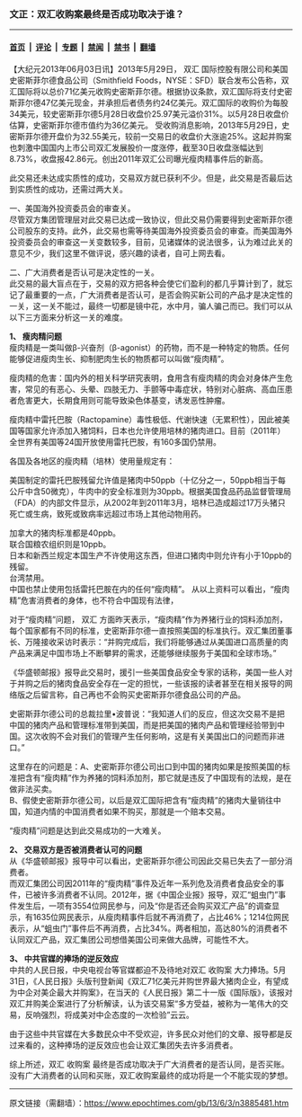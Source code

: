 ### 文正：双汇收购案最终是否成功取决于谁？

---

#### [首页](../../../..?n3885481) &nbsp;|&nbsp; [评论](../../../../../epoch-comment?n3885481) &nbsp;|&nbsp; [专题](../../../../../epoch-special?n3885481) &nbsp;|&nbsp; [禁闻](../../../../../epoch-news?n3885481) &nbsp;|&nbsp; [禁书](../../../../../books?n3885481) &nbsp;|&nbsp; [翻墙](https://github.com/gfw-breaker/nogfw/blob/master/README.md?n3885481)


<div class="post_content" id="artbody" itemprop="articleBody">
 <!-- article content begin -->
 <p>
  【大纪元2013年06月03日讯】2013年5月29日，
  <ok href="https://www.epochtimes.com/gb/tag/%E5%8F%8C%E6%B1%87.html">
   双汇
  </ok>
  国际控股有限公司和美国史密斯菲尔德食品公司（Smithfield Foods，NYSE：SFD）联合发布公告称，双汇国际将以总价71亿美元收购史密斯菲尔德。根据协议条款，双汇国际将支付史密斯菲尔德47亿美元现金，并承担后者债务约24亿美元。双汇国际的收购价为每股34美元，较史密斯菲尔德5月28日收盘价25.97美元溢价31%。以5月28日收盘价估算，史密斯菲尔德市值约为36亿美元。 受收购消息影响，2013年5月29日，史密斯菲尔德开盘价为32.55美元，较前一交易日的收盘价大涨逾25%。这起并购案也刺激中国国内上市公司双汇发展股价一度涨停，截至30日收盘涨幅达到8.73%，收盘报42.86元。创出2011年双汇公司曝光瘦肉精事件后的新高。
 </p>
 <p>
  此交易还未达成实质性的成功，交易双方就已获利不少。但是，此交易是否最后达到实质性的成功，还需过两大关。
 </p>
 <p>
  一、美国海外投资委员会的审查关。
  <br/>
  尽管双方集团管理层对此交易已达成一致协议，但此交易仍需要得到史密斯菲尔德公司股东的支持。此外，此交易也需等待美国海外投资委员会的审查。而美国海外投资委员会的审查这一关变数较多，目前，见诸媒体的说法很多，认为难过此关的意见不少，我们这里不做评说，感兴趣的读者，自可上网去看。
 </p>
 <p>
  二、广大消费者是否认可是决定性的一关。
  <br/>
  此交易的最大盲点在于，交易的双方把各种会使它们盈利的都几乎算计到了，就忘记了最重要的一点，广大消费者是否认可，是否会购买新公司的产品才是决定性的一关，这一关不能过，最终一切都是镜中花，水中月，骗人骗己而已。我们可以从以下三方面来分析这一关的难度。
 </p>
 <p>
  <b>
   1、 瘦肉精问题
  </b>
  <br/>
  瘦肉精是一类叫做β-兴奋剂（β-agonist）的药物，而不是一种特定的物质。任何能够促进瘦肉生长、抑制肥肉生长的物质都可以叫做“瘦肉精”。
 </p>
 <p>
  瘦肉精的危害：国内外的相关科学研究表明，食用含有瘦肉精的肉会对身体产生危害，常见的有恶心、头晕、四肢无力、手颤等中毒症状，特别对心脏病、高血压患者危害更大，长期食用则可能导致染色体基变，诱发恶性肿瘤。
 </p>
 <p>
  瘦肉精中雷托巴胺（Ractopamine）毒性极低、代谢快速（无累积性），因此被美国等国家允许添加入猪饲料，日本也允许使用培林的猪肉进口。目前（2011年）全世界有美国等24国开放使用雷托巴胺，有160多国仍禁用。
 </p>
 <p>
  各国及各地区的瘦肉精（培林）使用量规定有：
 </p>
 <p>
  美国制定的雷托巴胺残留允许值是猪肉中50ppb（十亿分之一，50ppb相当于每公斤中含50微克），牛肉中的安全标准则为30ppb。根据美国食品药品监督管理局（FDA）的内部文件显示，从2002年到2011年3月，培林已造成超过17万头猪只死亡或生病，致死或致病率远超过市场上其他动物用药。
 </p>
 <p>
  加拿大的猪肉标准都是40ppb。
  <br/>
  联合国粮农组织则是10ppb。
  <br/>
  日本和新西兰规定本国生产不许使用这东西，但进口猪肉中则允许有小于10ppb的残留。
  <br/>
  台湾禁用。
  <br/>
  中国也禁止使用包括雷托巴胺在内的任何“瘦肉精”。 从以上资料可以看出，“瘦肉精”危害消费者的身体，也不符合中国现有法律，
 </p>
 <p>
  对于“瘦肉精”问题，
  <ok href="https://www.epochtimes.com/gb/tag/%E5%8F%8C%E6%B1%87.html">
   双汇
  </ok>
  方面昨天表示，“瘦肉精”作为养猪行业的饲料添加剂，每个国家都有不同的标准，史密斯菲尔德一直按照美国的标准执行。双汇集团董事长、万隆接收采访时表示：“并购完成后，我们将能够通过从美国进口高质量的肉产品来满足中国市场上不断攀昇的需求，还能够继续服务于美国和全球市场。”
 </p>
 <p>
  《华盛顿邮报》报导此交易时，援引一些美国食品安全专家的话称，美国一些人对于并购之后的猪肉食品安全存在一定的担忧，一些该报的读者甚至在相关报导的网络版之后留言称，自己再也不会购买史密斯菲尔德食品公司的产品。
 </p>
 <p>
  史密斯菲尔德公司的总裁拉里•波普说：“我知道人们的反应，但这次交易不是把中国的猪肉产品和管理标准带到美国，而是把美国的猪肉产品和管理经验带到中国。这次收购不会对我们的管理产生任何影响，这是有关美国出口的问题而非进口。”
 </p>
 <p>
  这里存在的问题是：A、史密斯菲尔德公司出口到中国的猪肉如果是按照美国的标准把含有“瘦肉精”作为养猪的饲料添加剂，那它就是违反了中国现有的法规，是在做非法买卖。
  <br/>
  B、假使史密斯菲尔德公司，以后是双汇国际把含有“瘦肉精”的猪肉大量销往中国，知道内情的中国消费者如果不购买，那就是一个赔本交易。
 </p>
 <p>
  “瘦肉精”问题是达到此交易成功的一大难关。
 </p>
 <p>
  <b>
   2、 交易双方是否被消费者认可的问题
  </b>
  <br/>
  从《华盛顿邮报》报导中可以看出，史密斯菲尔德公司因此交易已失去了一部分消费者。
  <br/>
  而双汇集团公司因2011年的“瘦肉精”事件及近年一系列危及消费者食品安全的事件，已被许多消费者不认同。2012年，据《中国企业报》报导，双汇“蛆虫门”事件发生后，一项有3554位网民参与，问及“你是否还会购买双汇产品”的调查显示，有1635位网民表示，从瘦肉精事件后就不再消费了，占比46%；1214位网民表示，从“蛆虫门”事件后不再消费，占比34%。两者相加，高达80%的消费者不认同双汇产品，双汇集团公司想借美国公司来做大品牌，可能性不大。
 </p>
 <p>
  <b>
   3、 中共官媒的捧场的逆反效应
  </b>
  <br/>
  中共的人民日报，中央电视台等官媒都迫不及待地对双汇
  <ok href="https://www.epochtimes.com/gb/tag/%E6%94%B6%E8%B4%AD%E6%A1%88.html">
   收购案
  </ok>
  大力捧场。5月31日，《人民日报》头版刊登新闻《双汇71亿美元并购世界最大猪肉企业，有望成为中企对美企最大并购案》，在当天的《人民日报》第二十一版《国际版》，该报对双汇并购美企案进行了分析解读，认为该交易案“多方受益，被称为一笔伟大的交易，反响强烈，将成美对中企态度的一次检验”云云。
 </p>
 <p>
  由于这些中共官媒在大多数民众中不受欢迎，许多民众对他们的文章、报导都是反过来看的，这种捧场的逆反效应也会让双汇集团失去许多消费者。
 </p>
 <p>
  综上所述，双汇
  <ok href="https://www.epochtimes.com/gb/tag/%E6%94%B6%E8%B4%AD%E6%A1%88.html">
   收购案
  </ok>
  最终是否成功取决于广大消费者的是否认同，是否买账。没有广大消费者的认同和买账，双汇收购案最终的成功将是一个不能实现的梦想。
 </p>
 <p>
 </p>
 <!-- article content end -->
 <div id="below_article_ad">
 </div>
</div>


---

原文链接（需翻墙）：https://www.epochtimes.com/gb/13/6/3/n3885481.htm